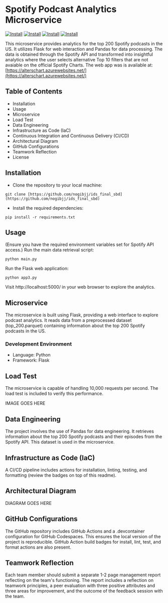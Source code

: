 # Spotify Podcast Analytics Microservice
[![Install](https://github.com/nogibjj/ids_final_sbd/actions/workflows/install.yml/badge.svg)](https://github.com/nogibjj/ids_final_sbd/actions/workflows/install.yml)
[![Install](https://github.com/nogibjj/ids_final_sbd/actions/workflows/format.yml/badge.svg)](https://github.com/nogibjj/ids_final_sbd/actions/workflows/format.yml)
[![Install](https://github.com/nogibjj/ids_final_sbd/actions/workflows/test.yml/badge.svg)](https://github.com/nogibjj/ids_final_sbd/actions/workflows/test.yml)
[![Install](https://github.com/nogibjj/ids_final_sbd/actions/workflows/lint.yml/badge.svg)](https://github.com/nogibjj/ids_final_sbd/actions/workflows/lint.yml)


This microservice provides analytics for the top 200 Spotify podcasts in the US. It utilizes Flask for web interaction and Pandas for data processing. The data is obtained through the Spotify API and transformed into insightful analytics where the user selects alternative Top 10 filters that are not avaiable on the official Spotify Charts. The web app was is available at: [https://alterschart.azurewebsites.net/](https://alterschart.azurewebsites.net/)

## Table of Contents

- Installation
- Usage
- Microservice
- Load Test
- Data Engineering
- Infrastructure as Code (IaC)
- Continuous Integration and Continuous Delivery (CI/CD)
- Architectural Diagram
- GitHub Configurations
- Teamwork Reflection
- License

## Installation

- Clone the repository to your local machine:
```
git clone [https://github.com/nogibjj/ids_final_sbd](https://github.com/nogibjj/ids_final_sbd)
```
- Install the required dependencies:
```
pip install -r requirements.txt
```
## Usage
(Ensure you have the required environment variables set for Spotify API access.)
Run the main data retrieval script:
```
python main.py
```
Run the Flask web application:
```
python app3.py
```

Visit http://localhost:5000/ in your web browser to explore the analytics.

## Microservice

The microservice is built using Flask, providing a web interface to explore podcast analytics. It reads data from a preprocessed dataset (top_200.parquet) containing information about the top 200 Spotify podcasts in the US.

### Development Environment
- Language: Python
- Framework: Flask

## Load Test

The microservice is capable of handling 10,000 requests per second. The load test is included to verify this performance.

IMAGE GOES HERE


## Data Engineering

The project involves the use of Pandas for data engineering. It retrieves information about the top 200 Spotify podcasts and their episodes from the Spotify API. This dataset is used in the microservice. 

## Infrastructure as Code (IaC)


A CI/CD pipeline includes actions for installation, linting, testing, and formatting (review the badges on top of this readme).


## Architectural Diagram

DIAGRAM GOES HERE

## GitHub Configurations
The GitHub repository includes GitHub Actions and a .devcontainer configuration for GitHub Codespaces. This ensures the local version of the project is reproducible. GitHub Action build badges for install, lint, test, and format actions are also present.

## Teamwork Reflection

Each team member should submit a separate 1-2 page management report reflecting on the team's functioning. The report includes a reflection on teamwork principles, a peer evaluation with three positive attributes and three areas for improvement, and the outcome of the feedback session with the team.



